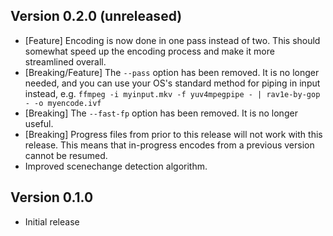 ## Version 0.2.0 (unreleased)
- [Feature] Encoding is now done in one pass instead of two.
  This should somewhat speed up the encoding process
  and make it more streamlined overall.
- [Breaking/Feature] The `--pass` option has been removed.
  It is no longer needed, and you can use your OS's standard
  method for piping in input instead, e.g.
  `ffmpeg -i myinput.mkv -f yuv4mpegpipe - | rav1e-by-gop - -o myencode.ivf`
- [Breaking] The `--fast-fp` option has been removed.
  It is no longer useful.
- [Breaking] Progress files from prior to this release will not work
  with this release. This means that in-progress encodes
  from a previous version cannot be resumed.
- Improved scenechange detection algorithm.

## Version 0.1.0
- Initial release
